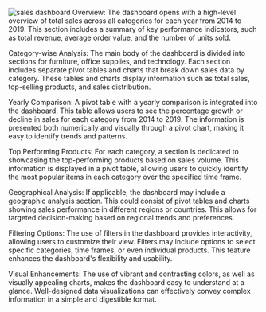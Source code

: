 ![sales dashboard](https://github.com/waleedmohamed98/Waleed/assets/143836003/aa6b2de7-b7ed-4440-9bd8-3e958f6f5364)
Overview:
The dashboard opens with a high-level overview of total sales across all categories for each year from 2014 to 2019. This section includes a summary of key performance indicators, such as total revenue, average order value, and the number of units sold.

Category-wise Analysis:
The main body of the dashboard is divided into sections for furniture, office supplies, and technology. Each section includes separate pivot tables and charts that break down sales data by category. These tables and charts display information such as total sales, top-selling products, and sales distribution.

Yearly Comparison:
A pivot table with a yearly comparison is integrated into the dashboard. This table allows users to see the percentage growth or decline in sales for each category from 2014 to 2019. The information is presented both numerically and visually through a pivot chart, making it easy to identify trends and patterns.

Top Performing Products:
For each category, a section is dedicated to showcasing the top-performing products based on sales volume. This information is displayed in a pivot table, allowing users to quickly identify the most popular items in each category over the specified time frame.

Geographical Analysis:
If applicable, the dashboard may include a geographic analysis section. This could consist of pivot tables and charts showing sales performance in different regions or countries. This allows for targeted decision-making based on regional trends and preferences.

Filtering Options:
The use of filters in the dashboard provides interactivity, allowing users to customize their view. Filters may include options to select specific categories, time frames, or even individual products. This feature enhances the dashboard's flexibility and usability.

Visual Enhancements:
The use of vibrant and contrasting colors, as well as visually appealing charts, makes the dashboard easy to understand at a glance. Well-designed data visualizations can effectively convey complex information in a simple and digestible format.
